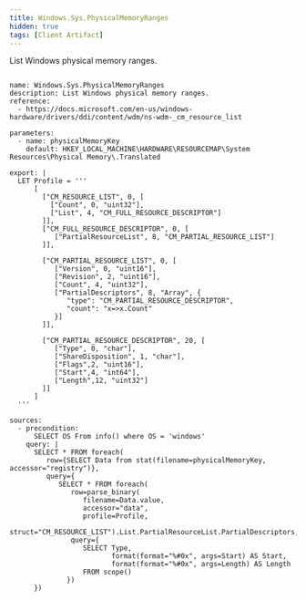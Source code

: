 ```yaml
---
title: Windows.Sys.PhysicalMemoryRanges
hidden: true
tags: [Client Artifact]
---
```


List Windows physical memory ranges.

<pre><code class="language-yaml">
name: Windows.Sys.PhysicalMemoryRanges
description: List Windows physical memory ranges.
reference:
  - https://docs.microsoft.com/en-us/windows-hardware/drivers/ddi/content/wdm/ns-wdm-_cm_resource_list

parameters:
  - name: physicalMemoryKey
    default: HKEY_LOCAL_MACHINE\HARDWARE\RESOURCEMAP\System Resources\Physical Memory\.Translated

export: |
  LET Profile = '''
      [
        ["CM_RESOURCE_LIST", 0, [
          ["Count", 0, "uint32"],
          ["List", 4, "CM_FULL_RESOURCE_DESCRIPTOR"]
        ]],
        ["CM_FULL_RESOURCE_DESCRIPTOR", 0, [
           ["PartialResourceList", 8, "CM_PARTIAL_RESOURCE_LIST"]
        ]],

        ["CM_PARTIAL_RESOURCE_LIST", 0, [
           ["Version", 0, "uint16"],
           ["Revision", 2, "uint16"],
           ["Count", 4, "uint32"],
           ["PartialDescriptors", 8, "Array", {
              "type": "CM_PARTIAL_RESOURCE_DESCRIPTOR",
              "count": "x=>x.Count"
           }]
        ]],

        ["CM_PARTIAL_RESOURCE_DESCRIPTOR", 20, [
           ["Type", 0, "char"],
           ["ShareDisposition", 1, "char"],
           ["Flags",2, "uint16"],
           ["Start",4, "int64"],
           ["Length",12, "uint32"]
        ]]
      ]
  '''

sources:
  - precondition:
      SELECT OS From info() where OS = 'windows'
    query: |
      SELECT * FROM foreach(
         row={SELECT Data from stat(filename=physicalMemoryKey, accessor="registry")},
         query={
            SELECT * FROM foreach(
               row=parse_binary(
                  filename=Data.value,
                  accessor="data",
                  profile=Profile,
                  struct="CM_RESOURCE_LIST").List.PartialResourceList.PartialDescriptors,
               query={
                  SELECT Type,
                         format(format="%#0x", args=Start) AS Start,
                         format(format="%#0x", args=Length) AS Length
                  FROM scope()
              })
      })

</code></pre>

